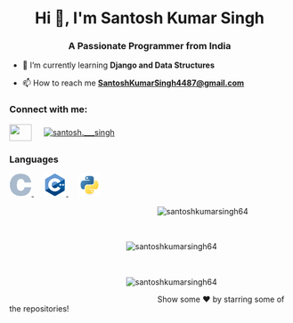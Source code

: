 <h1 align="center">Hi 👋, I'm Santosh Kumar Singh</h1>
<h3 align="center">A Passionate Programmer from India</h3>

- 🌱 I’m currently learning **Django and Data Structures**

- 📫 How to reach me **SantoshKumarSingh4487@gmail.com**

<h3 align="left">Connect with me:</h3>
<p align="left">
<a href="https://linkedin.com/in/santosh-kumar-singh-072a54194" target="_blank"><img align="center" src="https://cdn4.iconfinder.com/data/icons/social-messaging-ui-color-shapes-2-free/128/social-linkedin-circle-512.png" height="30" width="40" /></a>
&emsp;
<a href="https://instagram.com/santosh.___singh" target="_blank"><img align="center" src="https://undullify.com/wp-content/uploads/2020/03/9-Gradient-Logo-Design-Trend-Instagram.png" alt="santosh.___singh" height="30" width="40" /></a>
</p>

<h3 align="left">Languages</h3>
<p align="left"> <a href="https://www.cprogramming.com/" target="_blank"> <img src="https://raw.githubusercontent.com/devicons/devicon/master/icons/c/c-original.svg" alt="c" width="40" height="40"/> </a> &emsp; <a href="https://www.w3schools.com/cpp/" target="_blank"> <img src="https://raw.githubusercontent.com/devicons/devicon/master/icons/cplusplus/cplusplus-original.svg" alt="cplusplus" width="40" height="40"/> </a> &emsp; <a href="https://www.python.org" target="_blank"> <img src="https://raw.githubusercontent.com/devicons/devicon/master/icons/python/python-original.svg" alt="python" width="40" height="40"/> </a> </p>

<p>&emsp;&emsp;&emsp;&emsp;&emsp;&emsp;&emsp;&emsp;&emsp;&emsp;&emsp;&emsp;&emsp;&emsp;&emsp;&emsp;&emsp;&emsp;&emsp;<img align="center" src="https://github-readme-stats.vercel.app/api/top-langs?username=santoshkumarsingh64&show_icons=true&locale=en&layout=compact" alt="santoshkumarsingh64" /></p>
<br>
<p>&emsp;&emsp;&emsp;&emsp;&emsp;&emsp;&emsp;&emsp;&emsp;&emsp;&emsp;&emsp;&emsp;&emsp;&emsp;<img align="center" src="https://github-readme-stats.vercel.app/api?username=santoshkumarsingh64&show_icons=true&locale=en" alt="santoshkumarsingh64" /></p>
<br>
<p>&emsp;&emsp;&emsp;&emsp;&emsp;&emsp;&emsp;&emsp;&emsp;&emsp;&emsp;&emsp;&emsp;&emsp;&emsp;<img align="center" src="https://github-readme-streak-stats.herokuapp.com/?user=santoshkumarsingh64&" alt="santoshkumarsingh64" /></p>

&emsp;&emsp;&emsp;&emsp;&emsp;&emsp;&emsp;&emsp;&emsp;&emsp;&emsp;&emsp;&emsp;&emsp;&emsp;&emsp;&emsp;&emsp;&emsp;Show some  ❤️  by starring some of the repositories!
<br>
</p>
